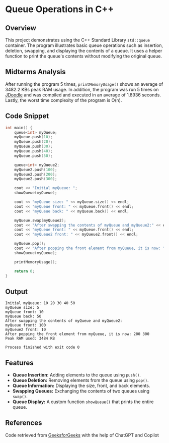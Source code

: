 # Queue Operations in C++

## Overview
This project demonstrates using the C++ Standard Library `std::queue` container. The program illustrates basic queue operations such as insertion, deletion, swapping, and displaying the contents of a queue. It uses a helper function to print the queue's contents without modifying the original queue.

## Midterms Analysis
After running the program 5 times, `printMemoryUsage()` shows an average of 3482.2 KBs peak RAM usage. In addition, the program was run 5 times on [JDoodle](https://www.jdoodle.com/online-compiler-c++) and was compiled and executed in an average of 1.8936 seconds. Lastly, the worst time complexity of the program is O(n).

## Code Snippet
```cpp
int main() {
    queue<int> myQueue;
    myQueue.push(10);
    myQueue.push(20);
    myQueue.push(30);
    myQueue.push(40);
    myQueue.push(50);

    queue<int> myQueue2;
    myQueue2.push(100);
    myQueue2.push(200);
    myQueue2.push(300);

    cout << "Initial myQueue: ";
    showQueue(myQueue);

    cout << "myQueue size: " << myQueue.size() << endl;
    cout << "myQueue front: " << myQueue.front() << endl;
    cout << "myQueue back: " << myQueue.back() << endl;

    myQueue.swap(myQueue2);
    cout << "After swapping the contents of myQueue and myQueue2:" << endl;
    cout << "myQueue front: " << myQueue.front() << endl;
    cout << "myQueue2 front: " << myQueue2.front() << endl;

    myQueue.pop();
    cout << "After popping the front element from myQueue, it is now: ";
    showQueue(myQueue);

    printMemoryUsage();

    return 0;
}
```

## Output
```
Initial myQueue: 10 20 30 40 50
myQueue size: 5
myQueue front: 10
myQueue back: 50
After swapping the contents of myQueue and myQueue2:
myQueue front: 100
myQueue2 front: 10
After popping the front element from myQueue, it is now: 200 300
Peak RAM used: 3484 KB

Process finished with exit code 0
```

## Features
- **Queue Insertion:** Adding elements to the queue using `push()`.
- **Queue Deletion:** Removing elements from the queue using `pop()`.
- **Queue Information:** Displaying the size, front, and back elements.
- **Swapping Queues:** Exchanging the contents of two queues using `swap()`.
- **Queue Display:** A custom function `showQueue()` that prints the entire queue.

## References
Code retrieved from [GeeksforGeeks](https://www.geeksforgeeks.org/queue-cpp-stl/) with the help of ChatGPT and Copilot
